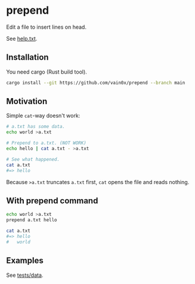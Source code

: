 # prepend

Edit a file to insert lines on head.

See [help.txt](./src/help.txt).

## Installation

You need cargo (Rust build tool).

```sh
cargo install --git https://github.com/vain0x/prepend --branch main
```

## Motivation

Simple `cat`-way doesn't work:

```sh
# a.txt has some data.
echo world >a.txt

# Prepend to a.txt. (NOT WORK)
echo hello | cat a.txt - >a.txt

# See what happened.
cat a.txt
#=> hello
```

Because `>a.txt` truncates `a.txt` first, `cat` opens the file and reads nothing.

## With prepend command

```sh
echo world >a.txt
prepend a.txt hello

cat a.txt
#=> hello
#   world
```

## Examples

See [tests/data](tests/data).
